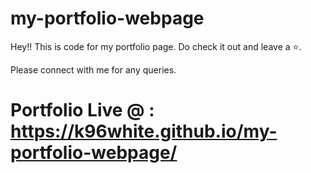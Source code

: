# my-portfolio-webpage

Hey!! This is code for my portfolio page. Do check it out and leave a ⭐.

Please connect with me for any queries.

# Portfolio Live @ : https://k96white.github.io/my-portfolio-webpage/

